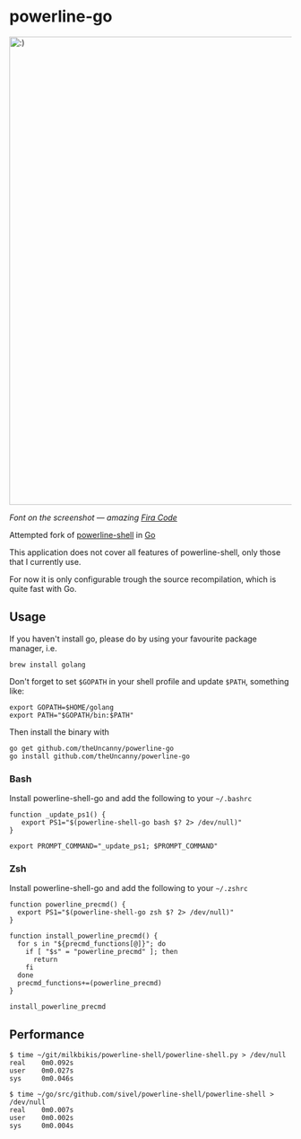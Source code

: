 # powerline-go

<img align="center" padding="5px" alt=":)" width="834px" src="/screenshot.png"/>

*Font on the screenshot — amazing [Fira Code](https://github.com/tonsky/FiraCode)*

Attempted fork of [powerline-shell](https://github.com/milkbikis/powerline-shell) in [Go](http://golang.org/)

This application does not cover all features of powerline-shell, only those that I currently use.
 
For now it is only configurable trough the source recompilation, which is quite fast with Go.

## Usage

If you haven't install go, please do by using your favourite package manager, i.e.

    brew install golang
    
Don't forget to set `$GOPATH` in your shell profile and update `$PATH`, something like:
    
    export GOPATH=$HOME/golang
    export PATH="$GOPATH/bin:$PATH"
    

Then install the binary with

    go get github.com/theUncanny/powerline-go
    go install github.com/theUncanny/powerline-go

### Bash

Install powerline-shell-go and add the following to your `~/.bashrc`

    function _update_ps1() {
       export PS1="$(powerline-shell-go bash $? 2> /dev/null)"
    }

    export PROMPT_COMMAND="_update_ps1; $PROMPT_COMMAND"

### Zsh

Install powerline-shell-go and add the following to your `~/.zshrc`

    function powerline_precmd() {
      export PS1="$(powerline-shell-go zsh $? 2> /dev/null)"
    }

    function install_powerline_precmd() {
      for s in "${precmd_functions[@]}"; do
        if [ "$s" = "powerline_precmd" ]; then
          return
        fi
      done
      precmd_functions+=(powerline_precmd)
    }

    install_powerline_precmd

## Performance

```
$ time ~/git/milkbikis/powerline-shell/powerline-shell.py > /dev/null
real    0m0.092s
user    0m0.027s
sys     0m0.046s
```

```
$ time ~/go/src/github.com/sivel/powerline-shell/powerline-shell > /dev/null
real    0m0.007s
user    0m0.002s
sys     0m0.004s
```
